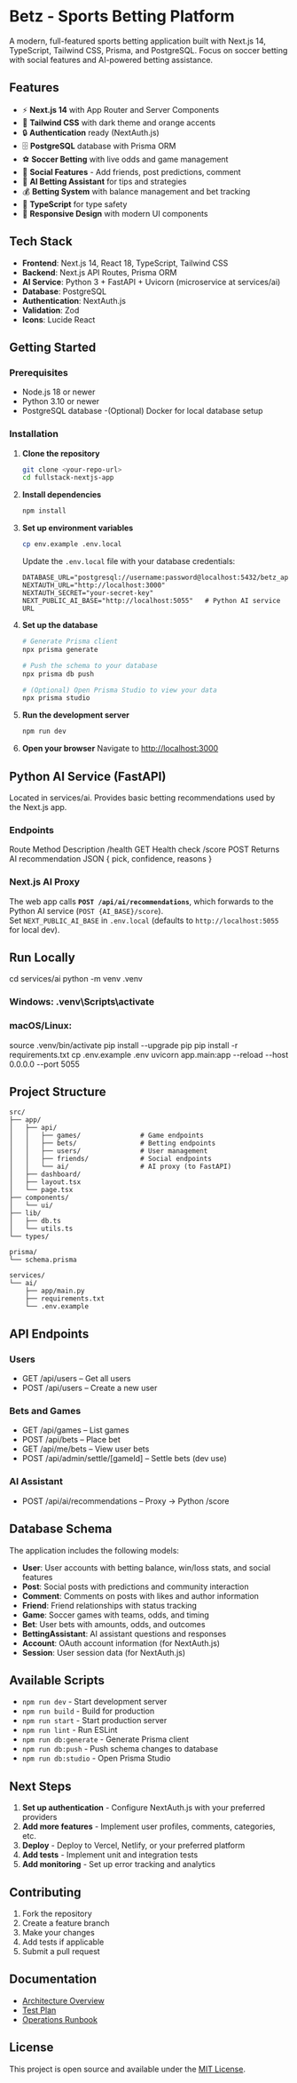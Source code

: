 # Betz - Sports Betting Platform

A modern, full-featured sports betting application built with Next.js 14, TypeScript, Tailwind CSS, Prisma, and PostgreSQL. Focus on soccer betting with social features and AI-powered betting assistance.

## Features

- ⚡ **Next.js 14** with App Router and Server Components
- 🎨 **Tailwind CSS** with dark theme and orange accents
- 🔒 **Authentication** ready (NextAuth.js)
- 🗄️ **PostgreSQL** database with Prisma ORM
- ⚽ **Soccer Betting** with live odds and game management
- 👥 **Social Features** - Add friends, post predictions, comment
- 🤖 **AI Betting Assistant** for tips and strategies
- 💰 **Betting System** with balance management and bet tracking
- 🎯 **TypeScript** for type safety
- 📱 **Responsive Design** with modern UI components

## Tech Stack

- **Frontend**: Next.js 14, React 18, TypeScript, Tailwind CSS
- **Backend**: Next.js API Routes, Prisma ORM
- **AI Service**: Python 3 + FastAPI + Uvicorn (microservice at services/ai)
- **Database**: PostgreSQL
- **Authentication**: NextAuth.js
- **Validation**: Zod
- **Icons**: Lucide React

## Getting Started

### Prerequisites

- Node.js 18 or newer
- Python 3.10 or newer
- PostgreSQL database
-(Optional) Docker for local database setup

### Installation

1. **Clone the repository**
   ```bash
   git clone <your-repo-url>
   cd fullstack-nextjs-app
   ```

2. **Install dependencies**
   ```bash
   npm install
   ```

3. **Set up environment variables**
   ```bash
   cp env.example .env.local
   ```
   
   Update the `.env.local` file with your database credentials:
   ```env
   DATABASE_URL="postgresql://username:password@localhost:5432/betz_app"
   NEXTAUTH_URL="http://localhost:3000"
   NEXTAUTH_SECRET="your-secret-key"
   NEXT_PUBLIC_AI_BASE="http://localhost:5055"   # Python AI service URL
   ```

4. **Set up the database**
   ```bash
   # Generate Prisma client
   npx prisma generate
   
   # Push the schema to your database
   npx prisma db push
   
   # (Optional) Open Prisma Studio to view your data
   npx prisma studio
   ```

5. **Run the development server**
   ```bash
   npm run dev
   ```

6. **Open your browser**
   Navigate to [http://localhost:3000](http://localhost:3000)

## Python AI Service (FastAPI)
Located in services/ai. Provides basic betting recommendations used by the Next.js app.

### Endpoints
Route	  Method	Description
/health	GET	Health check
/score	POST	Returns AI recommendation JSON { pick, confidence, reasons }

### Next.js AI Proxy
The web app calls **`POST /api/ai/recommendations`**, which forwards to the Python AI service (`POST {AI_BASE}/score`).  
Set `NEXT_PUBLIC_AI_BASE` in `.env.local` (defaults to `http://localhost:5055` for local dev).

## Run Locally
cd services/ai
python -m venv .venv
### Windows: .venv\Scripts\activate
### macOS/Linux:
source .venv/bin/activate
pip install --upgrade pip
pip install -r requirements.txt
cp .env.example .env
uvicorn app.main:app --reload --host 0.0.0.0 --port 5055


## Project Structure

```
src/
├── app/
│   ├── api/
│   │   ├── games/               # Game endpoints
│   │   ├── bets/                # Betting endpoints
│   │   ├── users/               # User management
│   │   ├── friends/             # Social endpoints
│   │   └── ai/                  # AI proxy (to FastAPI)
│   ├── dashboard/
│   ├── layout.tsx
│   └── page.tsx
├── components/
│   └── ui/
├── lib/
│   ├── db.ts
│   └── utils.ts
└── types/

prisma/
└── schema.prisma

services/
└── ai/
    ├── app/main.py
    ├── requirements.txt
    └── .env.example

```

## API Endpoints

### Users
- GET /api/users – Get all users
- POST /api/users – Create a new user

### Bets and Games
- GET /api/games – List games
- POST /api/bets – Place bet
- GET /api/me/bets – View user bets
- POST /api/admin/settle/[gameId] – Settle bets (dev use)

### AI Assistant
- POST /api/ai/recommendations – Proxy → Python /score

## Database Schema

The application includes the following models:

- **User**: User accounts with betting balance, win/loss stats, and social features
- **Post**: Social posts with predictions and community interaction
- **Comment**: Comments on posts with likes and author information
- **Friend**: Friend relationships with status tracking
- **Game**: Soccer games with teams, odds, and timing
- **Bet**: User bets with amounts, odds, and outcomes
- **BettingAssistant**: AI assistant questions and responses
- **Account**: OAuth account information (for NextAuth.js)
- **Session**: User session data (for NextAuth.js)

## Available Scripts

- `npm run dev` - Start development server
- `npm run build` - Build for production
- `npm run start` - Start production server
- `npm run lint` - Run ESLint
- `npm run db:generate` - Generate Prisma client
- `npm run db:push` - Push schema changes to database
- `npm run db:studio` - Open Prisma Studio

## Next Steps

1. **Set up authentication** - Configure NextAuth.js with your preferred providers
2. **Add more features** - Implement user profiles, comments, categories, etc.
3. **Deploy** - Deploy to Vercel, Netlify, or your preferred platform
4. **Add tests** - Implement unit and integration tests
5. **Add monitoring** - Set up error tracking and analytics

## Contributing

1. Fork the repository
2. Create a feature branch
3. Make your changes
4. Add tests if applicable
5. Submit a pull request

## Documentation
- [Architecture Overview](docs/architecture.md)
- [Test Plan](docs/TEST-PLAN.md)
- [Operations Runbook](docs/OPERATIONS.md)

## License

This project is open source and available under the [MIT License](LICENSE).
